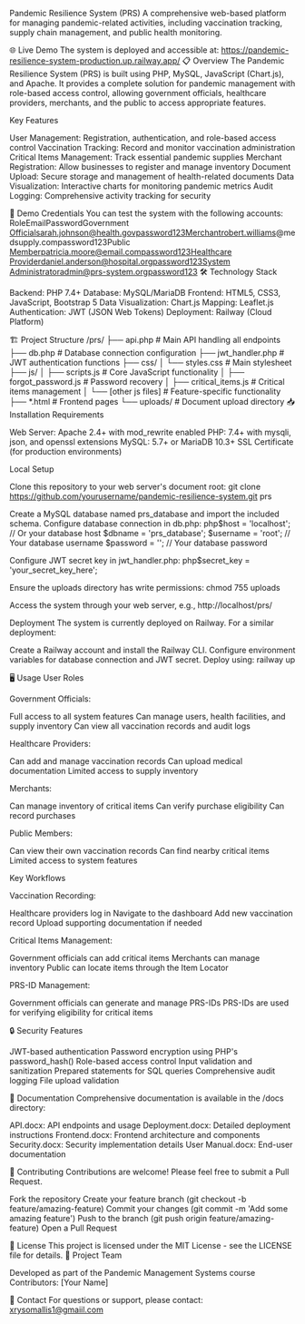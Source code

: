 Pandemic Resilience System (PRS)
A comprehensive web-based platform for managing pandemic-related activities, including vaccination tracking, supply chain management, and public health monitoring.


🌐 Live Demo
The system is deployed and accessible at:
https://pandemic-resilience-system-production.up.railway.app/
📋 Overview
The Pandemic Resilience System (PRS) is built using PHP, MySQL, JavaScript (Chart.js), and Apache. It provides a complete solution for pandemic management with role-based access control, allowing government officials, healthcare providers, merchants, and the public to access appropriate features.

Key Features

User Management: Registration, authentication, and role-based access control
Vaccination Tracking: Record and monitor vaccination administration
Critical Items Management: Track essential pandemic supplies
Merchant Registration: Allow businesses to register and manage inventory
Document Upload: Secure storage and management of health-related documents
Data Visualization: Interactive charts for monitoring pandemic metrics
Audit Logging: Comprehensive activity tracking for security

🔑 Demo Credentials
You can test the system with the following accounts:
RoleEmailPasswordGovernment Officialsarah.johnson@health.govpassword123Merchantrobert.williams@medsupply.compassword123Public Memberpatricia.moore@email.compassword123Healthcare Providerdaniel.anderson@hospital.orgpassword123System Administratoradmin@prs-system.orgpassword123
🛠️ Technology Stack

Backend: PHP 7.4+
Database: MySQL/MariaDB
Frontend: HTML5, CSS3, JavaScript, Bootstrap 5
Data Visualization: Chart.js
Mapping: Leaflet.js
Authentication: JWT (JSON Web Tokens)
Deployment: Railway (Cloud Platform)

🏗️ Project Structure
/prs/
├── api.php                # Main API handling all endpoints
├── db.php                 # Database connection configuration
├── jwt_handler.php        # JWT authentication functions
├── css/
│   └── styles.css         # Main stylesheet
├── js/
│   ├── scripts.js         # Core JavaScript functionality
│   ├── forgot_password.js # Password recovery
│   ├── critical_items.js  # Critical items management
│   └── [other js files]   # Feature-specific functionality
├── *.html                 # Frontend pages
└── uploads/               # Document upload directory
📥 Installation
Requirements

Web Server: Apache 2.4+ with mod_rewrite enabled
PHP: 7.4+ with mysqli, json, and openssl extensions
MySQL: 5.7+ or MariaDB 10.3+
SSL Certificate (for production environments)

Local Setup

Clone this repository to your web server's document root:
git clone https://github.com/yourusername/pandemic-resilience-system.git prs

Create a MySQL database named prs_database and import the included schema.
Configure database connection in db.php:
php$host = 'localhost';  // Or your database host
$dbname = 'prs_database';
$username = 'root';   // Your database username
$password = '';       // Your database password

Configure JWT secret key in jwt_handler.php:
php$secret_key = 'your_secret_key_here';

Ensure the uploads directory has write permissions:
chmod 755 uploads

Access the system through your web server, e.g., http://localhost/prs/

Deployment
The system is currently deployed on Railway. For a similar deployment:

Create a Railway account and install the Railway CLI.
Configure environment variables for database connection and JWT secret.
Deploy using:
railway up


🖥️ Usage
User Roles

Government Officials:

Full access to all system features
Can manage users, health facilities, and supply inventory
Can view all vaccination records and audit logs


Healthcare Providers:

Can add and manage vaccination records
Can upload medical documentation
Limited access to supply inventory


Merchants:

Can manage inventory of critical items
Can verify purchase eligibility
Can record purchases


Public Members:

Can view their own vaccination records
Can find nearby critical items
Limited access to system features



Key Workflows

Vaccination Recording:

Healthcare providers log in
Navigate to the dashboard
Add new vaccination record
Upload supporting documentation if needed


Critical Items Management:

Government officials can add critical items
Merchants can manage inventory
Public can locate items through the Item Locator


PRS-ID Management:

Government officials can generate and manage PRS-IDs
PRS-IDs are used for verifying eligibility for critical items



🔒 Security Features

JWT-based authentication
Password encryption using PHP's password_hash()
Role-based access control
Input validation and sanitization
Prepared statements for SQL queries
Comprehensive audit logging
File upload validation

📁 Documentation
Comprehensive documentation is available in the /docs directory:

API.docx: API endpoints and usage
Deployment.docx: Detailed deployment instructions
Frontend.docx: Frontend architecture and components
Security.docx: Security implementation details
User Manual.docx: End-user documentation

🤝 Contributing
Contributions are welcome! Please feel free to submit a Pull Request.

Fork the repository
Create your feature branch (git checkout -b feature/amazing-feature)
Commit your changes (git commit -m 'Add some amazing feature')
Push to the branch (git push origin feature/amazing-feature)
Open a Pull Request

📄 License
This project is licensed under the MIT License - see the LICENSE file for details.
👥 Project Team

Developed as part of the Pandemic Management Systems course
Contributors: [Your Name]

📧 Contact
For questions or support, please contact: xrysomallis1@gmaiil.com
